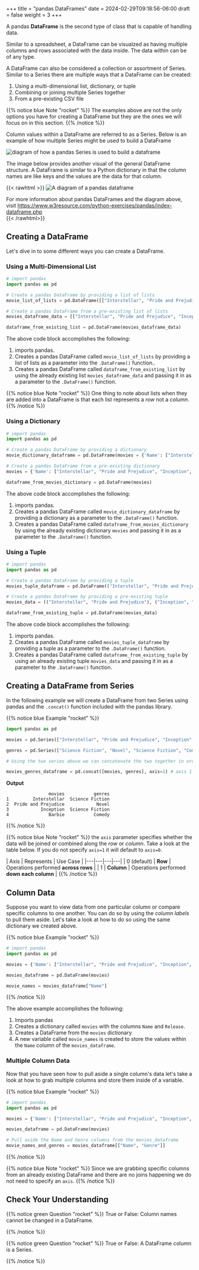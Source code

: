 +++
title = "pandas DataFrames"
date = 2024-02-29T09:18:56-06:00
draft = false
weight = 3
+++

A pandas **DataFrame** is the second type of class that is capable of handling data.

Similar to a spreadsheet, a DataFrame can be visualzed as having multiple columns and rows associated with the data inside. The data within can be of any type.

A DataFrame can also be considered a collection or assortment of Series. Similar to a Series there are multiple ways that a DataFrame can be created:
1. Using a multi-dimensional list, dictionary, or tuple
1. Combining or joining multiple Series together
1. From a pre-existing CSV file

{{% notice blue Note "rocket" %}}
The examples above are not the only options you have for creating a DataFrame but they are the ones we will focus on in this section.
{{% /notice %}}

Column values within a DataFrame are referred to as a Series. Below is an example of how multiple Series might be used to build a DataFrame

![diagram of how a pandas Series is used to build a dataframe](pictures/pandas-series.png?classes=border)

The image below provides another visual of the general DataFrame structure. A DataFrame is similar to a Python dictionary in that the column names are like keys and the values are the data for that column.

{{< rawhtml >}}
<img alt="A diagram of a pandas dataframe" src="pictures/pandas-dataframe.png?classes=border">
<figcaption>
For more information about pandas DataFrames and the diagram above, visit <a href="https://www.w3resource.com/python-exercises/pandas/index-dataframe.php">https://www.w3resource.com/python-exercises/pandas/index-dataframe.php</a>
</figcaption>
{{< /rawhtml>}}

## Creating a DataFrame

Let's dive in to some different ways you can create a DataFrame.

### Using a Multi-Dimensional List

```python {linenos=table}
# import pandas
import pandas as pd

# Create a pandas DataFrame by providing a list of lists
movie_list_of_lists = pd.DataFrame([["Interstellar", "Pride and Prejudice", "Inception", "Barbie"],["Marley & Me", "Two Weeks Notice", "The Guardian", "Bridesmaids"]])

# Create a pandas DataFrame from a pre-existing list of lists
movies_dataframe_data = [["Interstellar", "Pride and Prejudice", "Inception", "Barbie"],["Marley & Me", "The Proposal", "The Guardian", "Bridesmaids"]]

dataframe_from_existing_list = pd.DataFrame(movies_dataframe_data)
```

The above code block accomplishes the following:
1. imports pandas.
1. Creates a pandas DataFrame called `movie_list_of_lists` by providing a list of lists as a parameter into the `.DataFrame()` function..
1. Creates a pandas DataFrame called `dataframe_from_existing_list` by using the already existing list `movies_dataframe_data` and passing it in as a parameter to the `.DataFrame()` function.

{{% notice blue Note "rocket" %}}
One thing to note about lists when they are added into a DataFrame is that each list represents a *row* not a *column*.
{{% /notice %}}

### Using a Dictionary

```python {linenos=table}
# import pandas
import pandas as pd

# Create a pandas DataFrame by providing a dictionary
movie_dictionary_dataframe = pd.DataFrame(movies = {'Name': ["Interstellar", "Pride and Prejudice", "Inception", "Barbie"],'Release': [2014, 2005, 2010, 2003]})

# Create a pandas DataFrame from a pre-existing dictionary
movies = {'Name': ["Interstellar", "Pride and Prejudice", "Inception", "Barbie"],'Release': [2014, 2005, 2010, 2003]}

dataframe_from_movies_dictionary = pd.DataFrame(movies)
```

The above code block accomplishes the following:
1. imports pandas.
1. Creates a pandas DataFrame called `movie_dictionary_dataframe` by providing a dictionary as a parameter to the `.DataFrame()` function.
1. Creates a pandas DataFrame called `dataframe_from_movies_dictionary` by using the already existing dictionary `movies` and passing it in as a parameter to the `.DataFrame()` function.

### Using a Tuple

```python {linenos=table}
# import pandas
import pandas as pd

# Create a pandas DataFrame by providing a tuple
movies_tuple_dataframe = pd.DataFrame(("Interstellar", "Pride and Prejudice"), ("Inception", "Barbie"))

# Create a pandas DataFrame by providing a pre-existing tuple
movies_data = (("Interstellar", "Pride and Prejudice"), ("Inception", "Barbie"))

dataframe_from_existing_tuple = pd.DataFrame(movies_data)
```

The above code block accomplishes the following:
1. imports pandas.
1. Creates a pandas DataFrame called `movies_tuple_dataframe` by providing a tuple as a parameter to the `.DataFrame()` function.
1. Creates a pandas DataFrame called `dataframe_from_existing_tuple` by using an already existing tuple `movies_data` and passing it in as a parameter to the `.DataFrame()` function.

## Creating a DataFrame from Series

In the following example we will create a DataFrame from two Series using pandas and the `.concat()` function included with the pandas library.

{{% notice blue Example "rocket" %}}
```python {linenos=table}
import pandas as pd

movies = pd.Series(["Interstellar", "Pride and Prejudice", "Inception", "Barbie"], index=['1', '2', '3', '4'], name = 'movies')

genres = pd.Series(["Science Fiction", "Novel", "Science Fiction", "Comedy"], index=['1', '2', '3', '4'], name='genres')

# Using the two series above we can concatenate the two together in order to create a DataFrame.

movies_genres_dataframe = pd.concat([movies, genres], axis=1) # axis 1 specifies that the operations will be performed down each column
```

**Output**

```console
                movies           genres
1         Interstellar  Science Fiction
2  Pride and Prejudice            Novel
3            Inception  Science Fiction
4               Barbie           Comedy
```
{{% /notice %}}

{{% notice blue Note "rocket" %}}
the `axis` parameter specifies whether the data will be joined or combined along the *row* or *column*. Take a look at the table below. If you do not specify `axis=1` it will default to `axis=0`.

| Axis | Represents | Use Case |
|---|---|---|---|
| 0 (default) | **Row** | Operations performed **across rows** |
| 1 | **Column** | Operations performed **down each column** |
{{% /notice %}}

## Column Data

Suppose you want to view data from one particular column or compare specific columns to one another. You can do so by using the *column labels* to pull them aside. Let's take a look at how to do so using the same dictionary we created above.

{{% notice blue Example "rocket" %}}
```python
# import pandas
import pandas as pd

movies = {'Name': ["Interstellar", "Pride and Prejudice", "Inception", "Barbie"],'Release': [2014, 2005, 2010, 2003]}

movies_dataframe = pd.DataFrame(movies)

movie_names = movies_dataframe["Name"]
```
{{% /notice %}}

The above example accomplishes the following:

1. Imports pandas
1. Creates a dictionary called `movies` with the columns `Name` and `Release`.
1. Creates a DataFrame from the `movies` dictionary
1. A new variable called `movie_names` is created to store the values within the `Name` column of the `movies_dataframe`.

### Multiple Column Data

Now that you have seen how to pull aside a single column's data let's take a look at how to grab multiple columns and store them inside of a variable.

{{% notice blue Example "rocket" %}}
```python
# import pandas
import pandas as pd

movies = {'Name': ["Interstellar", "Pride and Prejudice", "Inception", "Barbie"],'Release': [2014, 2005, 2010, 2003], 'Genre': ["Science Fiction", "Novel", "Science Fiction", "Comedy"]}

movies_dataframe = pd.DataFrame(movies)

# Pull aside the Name and Genre columns from the movies_dataframe
movie_names_and_genres = movies_dataframe[["Name", "Genre"]]
```
{{% /notice %}}

{{% notice blue Note "rocket" %}}
Since we are grabbing specific columns from an already existing DataFrame and there are no joins happening we do not need to specify an `axis`.
{{% /notice %}}

## Check Your Understanding

{{% notice green Question "rocket" %}}
True or False: Column names cannot be changed in a DataFrame.

<!-- Solution: False -->
{{% /notice %}}

{{% notice green Question "rocket" %}}
True or False: A DataFrame column is a Series.

<!-- Solution: True -->
{{% /notice %}}

